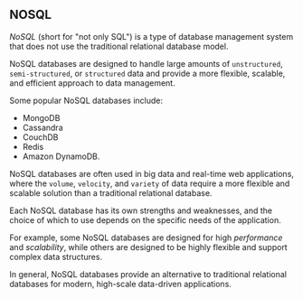 ## NOSQL

*NoSQL* (short for "not only SQL") is a type of database management system that does not use the traditional relational database model. 

NoSQL databases are designed to handle large amounts of `unstructured`, `semi-structured`, or `structured` data and provide a more flexible, scalable, and efficient approach to data management.

Some popular NoSQL databases include: 
- MongoDB
- Cassandra
- CouchDB 
- Redis
- Amazon DynamoDB. 

NoSQL databases are often used in big data and real-time web applications, where the `volume`, `velocity`, and `variety` of data require a more flexible and scalable solution than a traditional relational database.

Each NoSQL database has its own strengths and weaknesses, and the choice of which to use depends on the specific needs of the application. 

For example, some NoSQL databases are designed for high *performance* and *scalability*, while others are designed to be highly flexible and support complex data structures.

In general, NoSQL databases provide an alternative to traditional relational databases for modern, high-scale data-driven applications.